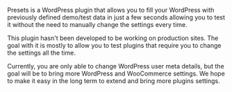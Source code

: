 Presets is a WordPress plugin that allows you to fill your WordPress with previously defined demo/test data in just a few seconds allowing you to test it without the need to manually change the settings every time.

This plugin hasn't been developed to be working on production sites. The goal with it is mostly to allow you to test plugins that require you to change the settings all the time.

Currently, you are only able to change WordPress user meta details, but the goal will be to bring more WordPress and WooCommerce settings. We hope to make it easy in the long term to extend and bring more plugins settings.
